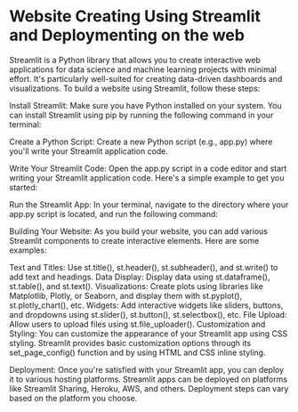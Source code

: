 # Website Creating Using Streamlit and Deploymenting on the web

Streamlit is a Python library that allows you to create interactive web applications for data science and machine learning projects with minimal effort. It's particularly well-suited for creating data-driven dashboards and visualizations. To build a website using Streamlit, follow these steps:

Install Streamlit:
Make sure you have Python installed on your system. You can install Streamlit using pip by running the following command in your terminal:

Create a Python Script:
Create a new Python script (e.g., app.py) where you'll write your Streamlit application code.

Write Your Streamlit Code:
Open the app.py script in a code editor and start writing your Streamlit application code. Here's a simple example to get you started:

Run the Streamlit App:
In your terminal, navigate to the directory where your app.py script is located, and run the following command:

Building Your Website:
As you build your website, you can add various Streamlit components to create interactive elements. Here are some examples:

Text and Titles: Use st.title(), st.header(), st.subheader(), and st.write() to add text and headings.
Data Display: Display data using st.dataframe(), st.table(), and st.text().
Visualizations: Create plots using libraries like Matplotlib, Plotly, or Seaborn, and display them with st.pyplot(), st.plotly_chart(), etc.
Widgets: Add interactive widgets like sliders, buttons, and dropdowns using st.slider(), st.button(), st.selectbox(), etc.
File Upload: Allow users to upload files using st.file_uploader().
Customization and Styling:
You can customize the appearance of your Streamlit app using CSS styling. Streamlit provides basic customization options through its set_page_config() function and by using HTML and CSS inline styling.

Deployment:
Once you're satisfied with your Streamlit app, you can deploy it to various hosting platforms. Streamlit apps can be deployed on platforms like Streamlit Sharing, Heroku, AWS, and others. Deployment steps can vary based on the platform you choose.
